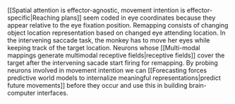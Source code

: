 ---
---

[[Spatial attention is effector-agnostic, movement intention is effector-specific|Reaching plans]] seem coded in eye coordinates because they appear relative to the eye fixation position. Remapping consists of changing object location representation based on changed eye attending location. In the intervening saccade task, the monkey has to move her eyes while keeping track of the target location. Neurons whose [[Multi-modal mappings generate multimodal receptive fields|receptive fields]] cover the target after the intervening sacade start firing for remapping. By probing neurons involved in movement intention we can [[Forecasting forces predictive world models to internalize meaningful representations|predict future movements]] before they occur and use this in building brain-computer interfaces.